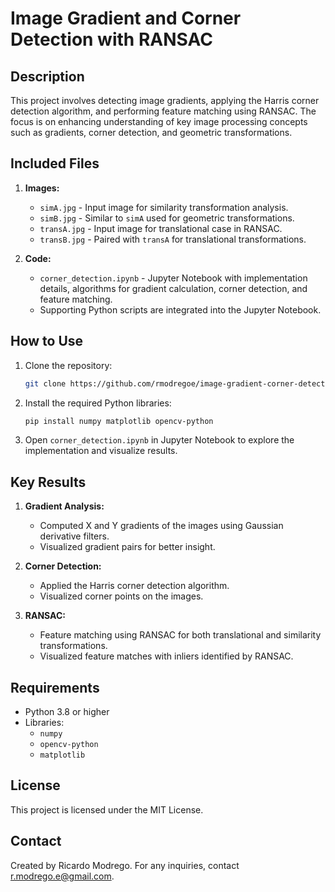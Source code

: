 # Image Gradient and Corner Detection with RANSAC

## Description
This project involves detecting image gradients, applying the Harris corner detection algorithm, and performing feature matching using RANSAC. The focus is on enhancing understanding of key image processing concepts such as gradients, corner detection, and geometric transformations.

## Included Files
1. **Images:**
   - `simA.jpg` - Input image for similarity transformation analysis.
   - `simB.jpg` - Similar to `simA` used for geometric transformations.
   - `transA.jpg` - Input image for translational case in RANSAC.
   - `transB.jpg` - Paired with `transA` for translational transformations.

2. **Code:**
   - `corner_detection.ipynb` - Jupyter Notebook with implementation details, algorithms for gradient calculation, corner detection, and feature matching.
   - Supporting Python scripts are integrated into the Jupyter Notebook.

## How to Use
1. Clone the repository:
   ```bash
   git clone https://github.com/rmodregoe/image-gradient-corner-detection.git
   ```
2. Install the required Python libraries:
   ```bash
   pip install numpy matplotlib opencv-python
   ```
3. Open `corner_detection.ipynb` in Jupyter Notebook to explore the implementation and visualize results.

## Key Results
1. **Gradient Analysis:**
   - Computed X and Y gradients of the images using Gaussian derivative filters.
   - Visualized gradient pairs for better insight.

2. **Corner Detection:**
   - Applied the Harris corner detection algorithm.
   - Visualized corner points on the images.

3. **RANSAC:**
   - Feature matching using RANSAC for both translational and similarity transformations.
   - Visualized feature matches with inliers identified by RANSAC.

## Requirements
- Python 3.8 or higher
- Libraries:
  - `numpy`
  - `opencv-python`
  - `matplotlib`

## License
This project is licensed under the MIT License.

## Contact
Created by Ricardo Modrego. For any inquiries, contact [r.modrego.e@gmail.com](mailto:r.modrego.e@gmail.com).
